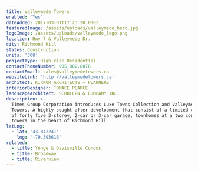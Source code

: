 ```yaml
---
title: Valleymede Towers
enabled: 'Yes'
dateAdded: 2017-03-01T17:23:20.000Z
featuredImage: /assets/uploads/valleymede_hero.jpg
logoImage: /assets/uploads/valleymede_logo.png
location: Hwy 7 & Valleymede Dr.
city: Richmond Hill
status: Construction
units: '308'
projectType: High-rise Residential
contactPhoneNumber: 905.882.8078
contactEmail: sales@valleymedetowers.ca
websiteLink: 'http://valleymedetowers.ca'
architect: KIRKOR ARCHITECTS + PLANNERS
interiorDesigner: TOMACE PEARCE
landscapeArchitect: SCHOLLEN & COMPANY INC.
description: >-
  Times Group Corporation introduces Luxe Towns Collection and Valleymede
  Towers. A highly sought after development that consist of a limited collection
  of forty five 3-storey, 2-car or 3-car garage, townhomes at a two condominium
  towers in the heart of Richmond Hill
latLng:
  - lat: '43.842241'
    lng: '-79.393616'
related:
  - title: Yonge & Davisville Condos
  - title: Broadway
  - title: Riverview
---
```


